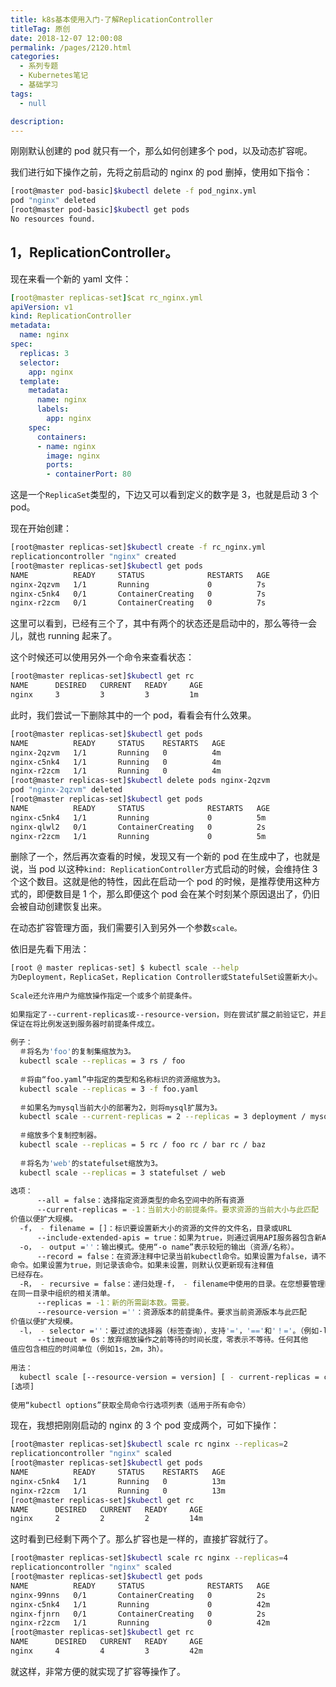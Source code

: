 ```yaml
---
title: k8s基本使用入门-了解ReplicationController
titleTag: 原创
date: 2018-12-07 12:00:08
permalink: /pages/2120.html
categories: 
  - 系列专题
  - Kubernetes笔记
  - 基础学习
tags: 
  - null

description: 
---
```


刚刚默认创建的 pod 就只有一个，那么如何创建多个 pod，以及动态扩容呢。



我们进行如下操作之前，先将之前启动的 nginx 的 pod 删掉，使用如下指令：



```sh
[root@master pod-basic]$kubectl delete -f pod_nginx.yml
pod "nginx" deleted
[root@master pod-basic]$kubectl get pods
No resources found.
```



## 1，ReplicationController。



现在来看一个新的 yaml 文件：



```yaml
[root@master replicas-set]$cat rc_nginx.yml
apiVersion: v1
kind: ReplicationController
metadata:
  name: nginx
spec:
  replicas: 3
  selector:
    app: nginx
  template:
    metadata:
      name: nginx
      labels:
        app: nginx
    spec:
      containers:
      - name: nginx
        image: nginx
        ports:
        - containerPort: 80
```



这是一个`ReplicaSet`类型的，下边又可以看到定义的数字是 3，也就是启动 3 个 pod。



现在开始创建：



```sh
[root@master replicas-set]$kubectl create -f rc_nginx.yml
replicationcontroller "nginx" created
[root@master replicas-set]$kubectl get pods
NAME          READY     STATUS              RESTARTS   AGE
nginx-2qzvm   1/1       Running             0          7s
nginx-c5nk4   0/1       ContainerCreating   0          7s
nginx-r2zcm   0/1       ContainerCreating   0          7s
```



这里可以看到，已经有三个了，其中有两个的状态还是启动中的，那么等待一会儿，就也 running 起来了。



这个时候还可以使用另外一个命令来查看状态：



```sh
[root@master replicas-set]$kubectl get rc
NAME      DESIRED   CURRENT   READY     AGE
nginx     3         3         3         1m
```



此时，我们尝试一下删除其中的一个 pod，看看会有什么效果。



```sh
[root@master replicas-set]$kubectl get pods
NAME          READY     STATUS    RESTARTS   AGE
nginx-2qzvm   1/1       Running   0          4m
nginx-c5nk4   1/1       Running   0          4m
nginx-r2zcm   1/1       Running   0          4m
[root@master replicas-set]$kubectl delete pods nginx-2qzvm
pod "nginx-2qzvm" deleted
[root@master replicas-set]$kubectl get pods
NAME          READY     STATUS              RESTARTS   AGE
nginx-c5nk4   1/1       Running             0          5m
nginx-qlwl2   0/1       ContainerCreating   0          2s
nginx-r2zcm   1/1       Running             0          5m
```



删除了一个，然后再次查看的时候，发现又有一个新的 pod 在生成中了，也就是说，当 pod 以这种`kind: ReplicationController`方式启动的时候，会维持住 3 个这个数目。这就是他的特性，因此在启动一个 pod 的时候，是推荐使用这种方式的，即便数目是 1 个，那么即便这个 pod 会在某个时刻某个原因退出了，仍旧会被自动创建恢复出来。



在动态扩容管理方面，我们需要引入到另外一个参数`scale。`



依旧是先看下用法：



```sh
[root @ master replicas-set] $ kubectl scale --help
为Deployment，ReplicaSet，Replication Controller或StatefulSet设置新大小。
 
Scale还允许用户为缩放操作指定一个或多个前提条件。
 
如果指定了--current-replicas或--resource-version，则在尝试扩展之前验证它，并且它是
保证在将比例发送到服务器时前提条件成立。
 
例子：
  ＃将名为'foo'的复制集缩放为3。
  kubectl scale --replicas = 3 rs / foo
 
  ＃将由“foo.yaml”中指定的类型和名称标识的资源缩放为3。
  kubectl scale --replicas = 3 -f foo.yaml
 
  ＃如果名为mysql当前大小的部署为2，则将mysql扩展为3。
  kubectl scale --current-replicas = 2 --replicas = 3 deployment / mysql
 
  ＃缩放多个复制控制器。
  kubectl scale --replicas = 5 rc / foo rc / bar rc / baz
 
  ＃将名为'web'的statefulset缩放为3。
  kubectl scale --replicas = 3 statefulset / web
 
选项：
      --all = false：选择指定资源类型的命名空间中的所有资源
      --current-replicas = -1：当前大小的前提条件。要求资源的当前大小与此匹配
价值以便扩大规模。
  -f， - filename = []：标识要设置新大小的资源的文件的文件名，目录或URL
      --include-extended-apis = true：如果为true，则通过调用API服务器包含新API的定义。 [默认为true]
  -o， - output =''：输出模式。使用“-o name”表示较短的输出（资源/名称）。
      --record = false：在资源注释中记录当前kubectl命令。如果设置为false，请不要记录
命令。如果设置为true，则记录该命令。如果未设置，则默认仅更新现有注释值
已经存在。
  -R， - recursive = false：递归处理-f， - filename中使用的目录。在您想要管理时很有用
在同一目录中组织的相关清单。
      --replicas = -1：新的所需副本数。需要。
      --resource-version =''：资源版本的前提条件。要求当前资源版本与此匹配
价值以便扩大规模。
  -l， - selector =''：要过滤的选择器（标签查询），支持'='，'=='和'！='。（例如-l key1 = value1，key2 = value2）
      --timeout = 0s：放弃缩放操作之前等待的时间长度，零表示不等待。任何其他
值应包含相应的时间单位（例如1s，2m，3h）。
 
用法：
  kubectl scale [--resource-version = version] [ - current-replicas = count] --replicas = COUNT（-f FILENAME | TYPE NAME）
[选项]
 
使用“kubectl options”获取全局命令行选项列表（适用于所有命令）
```



现在，我想把刚刚启动的 nginx 的 3 个 pod 变成两个，可如下操作：



```sh
[root@master replicas-set]$kubectl scale rc nginx --replicas=2
replicationcontroller "nginx" scaled
[root@master replicas-set]$kubectl get pods
NAME          READY     STATUS    RESTARTS   AGE
nginx-c5nk4   1/1       Running   0          13m
nginx-r2zcm   1/1       Running   0          13m
[root@master replicas-set]$kubectl get rc
NAME      DESIRED   CURRENT   READY     AGE
nginx     2         2         2         14m
```



这时看到已经剩下两个了。那么扩容也是一样的，直接扩容就行了。



```sh
[root@master replicas-set]$kubectl scale rc nginx --replicas=4
replicationcontroller "nginx" scaled
[root@master replicas-set]$kubectl get pods
NAME          READY     STATUS              RESTARTS   AGE
nginx-99nns   0/1       ContainerCreating   0          2s
nginx-c5nk4   1/1       Running             0          42m
nginx-fjnrn   0/1       ContainerCreating   0          2s
nginx-r2zcm   1/1       Running             0          42m
[root@master replicas-set]$kubectl get rc
NAME      DESIRED   CURRENT   READY     AGE
nginx     4         4         3         42m
```



就这样，非常方便的就实现了扩容等操作了。
